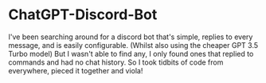 # ChatGPT-Discord-Bot
I've been searching around for a discord bot that's simple, replies to every message, and is easily configurable. (Whilst also using the cheaper GPT 3.5 Turbo model) But I wasn't able to find any, I only found ones that replied to commands and had no chat history. So I took tidbits of code from everywhere, pieced it together and viola!
